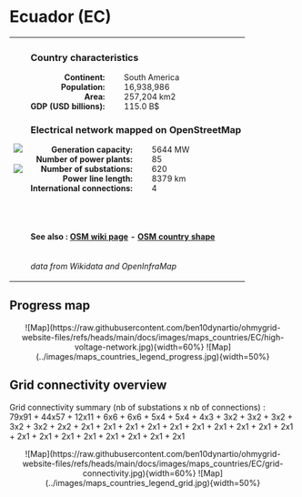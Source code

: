 # Ecuador (EC)

<table width="90%">
<tr>
<td>
<img src="http://commons.wikimedia.org/wiki/Special:FilePath/Flag%20of%20Ecuador.svg" width="250">
<br><br>
<img src="http://commons.wikimedia.org/wiki/Special:FilePath/ECU%20orthographic.svg" width="250"></td>
<td>
<h3>Country characteristics</h3>
<div style="display: inline-block;text-align:right;margin-right:30px;font-weight: bold;">
Continent:<br>Population:<br>Area:<br>GDP (USD billions):
</div>
<div style="display: inline-block;">
South America<br>16,938,986<br>257,204 km2<br>115.0 B$
</div>
<h3>Electrical network mapped on OpenStreetMap</h3>
<div style="display: inline-block;text-align:right;margin-right:30px;font-weight: bold;">Generation capacity:<br>
Number of power plants:<br>
Number of substations:<br>
Power line length:<br>
International connections:<br>
</div>
<div style="display: inline-block;">5644 MW<br>
85<br>
620<br>
8379 km<br>
4<br>
</div>

<br><br><h4>See also :
<a href="https://wiki.openstreetmap.org/wiki/Power_networks/Ecuador" target="_blank">OSM wiki page</a> -
<a href="https://openstreetmap.org/relation/108089" target="_blank">OSM country shape</a>
</h4>

<br><i>data from Wikidata and OpenInfraMap</i>
</td>
</tr>
</table>


## Progress map

<center>
![Map](https://raw.githubusercontent.com/ben10dynartio/ohmygrid-website-files/refs/heads/main/docs/images/maps_countries/EC/high-voltage-network.jpg){width=60%}
![Map](../images/maps_countries_legend_progress.jpg){width=50%}
</center>



## Grid connectivity overview

Grid connectivity summary (nb of substations x nb of connections) :<br>79x91 + 44x57 + 12x11 + 6x6 + 6x6 + 5x4 + 5x4 + 4x3 + 3x2 + 3x2 + 3x2 + 3x2 + 3x2 + 2x2 + 2x1 + 2x1 + 2x1 + 2x1 + 2x1 + 2x1 + 2x1 + 2x1 + 2x1 + 2x1 + 2x1 + 2x1 + 2x1 + 2x1 + 2x1 + 2x1 + 2x1 + 2x1

<center>
![Map](https://raw.githubusercontent.com/ben10dynartio/ohmygrid-website-files/refs/heads/main/docs/images/maps_countries/EC/grid-connectivity.jpg){width=60%}
![Map](../images/maps_countries_legend_grid.jpg){width=50%}
</center>

